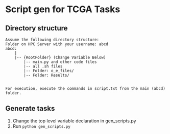 # Script gen for TCGA Tasks

## Directory structure
```
Assume the following directory structure:
Folder on HPC Server with your username: abcd
abcd:
    |
    |-- {RootFolder} (Change Variable Below)
        |-- main.py and other code files
        |-- all .sh files
        |-- Folder: o_e_files/
        |-- Folder: Results/


For execution, execute the commands in script.txt from the main (abcd) folder.
```

## Generate tasks
1. Change the top level variable declaration in gen_scripts.py
2. Run `python gen_scripts.py`